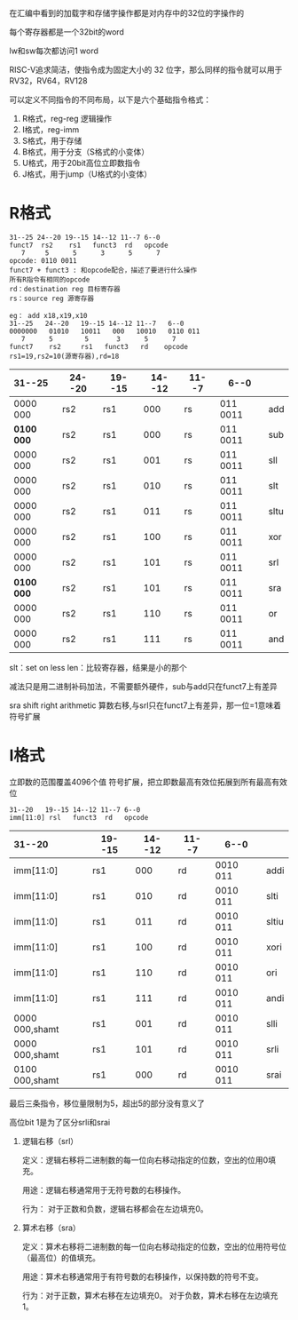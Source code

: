 在汇编中看到的加载字和存储字操作都是对内存中的32位的字操作的

每个寄存器都是一个32bit的word

lw和sw每次都访问1 word

RISC-V追求简洁，使指令成为固定大小的 32 位字，那么同样的指令就可以用于RV32，RV64，RV128

可以定义不同指令的不同布局，以下是六个基础指令格式：

1. R格式，reg-reg 逻辑操作
2. I格式，reg-imm 
3. S格式，用于存储
4. B格式，用于分支（S格式的小变体）
5. U格式，用于20bit高位立即数指令
6. J格式，用于jump（U格式的小变体）
   
# R格式
```
31--25 24--20 19--15 14--12 11--7 6--0
funct7  rs2    rs1   funct3  rd   opcode
   7     5      5      3      5      7
opcode: 0110 0011
funct7 + funct3 : 和opcode配合，描述了要进行什么操作
所有R指令有相同的opcode
rd：destination reg 目标寄存器
rs：source reg 源寄存器

eg： add x18,x19,x10
31--25   24--20   19--15 14--12 11--7   6--0
0000000   01010   10011   000   10010   0110 011
   7      5        5       3      5      7
funct7    rs2     rs1   funct3   rd    opcode
rs1=19,rs2=10(源寄存器),rd=18
```
| 31--25 | 24--20 | 19--15 | 14--12 | 11--7 | 6--0 | |
|:------|-------|-------|-------|-------|-------|-------|
|0000 000|rs2|rs1|000|rs|011 0011|add|
|**0100 000**|rs2|rs1|000|rs|011 0011|sub|
|0000 000|rs2|rs1|001|rs|011 0011|sll|
|0000 000|rs2|rs1|010|rs|011 0011|slt|
|0000 000|rs2|rs1|011|rs|011 0011|sltu|
|0000 000|rs2|rs1|100|rs|011 0011|xor|
|0000 000|rs2|rs1|101|rs|011 0011|srl|
|**0100 000**|rs2|rs1|101|rs|011 0011|sra|
|0000 000|rs2|rs1|110|rs|011 0011|or|
|0000 000|rs2|rs1|111|rs|011 0011|and|

slt：set on less len：比较寄存器，结果是小的那个

减法只是用二进制补码加法，不需要额外硬件，sub与add只在funct7上有差异

sra shift right arithmetic 算数右移,与srl只在funct7上有差异，那一位=1意味着符号扩展
# I格式
立即数的范围覆盖4096个值
符号扩展，把立即数最高有效位拓展到所有最高有效位
```
31--20   19--15 14--12 11--7 6--0
imm[11:0] rsl   funct3  rd   opcode
```
| 31--20 | 19--15 | 14--12 | 11--7 | 6--0 | |
|:------|-------|-------|-------|-------|-------|
|imm[11:0]|rs1|000|rd|0010 011|addi|
|imm[11:0]|rs1|010|rd|0010 011|slti|
|imm[11:0]|rs1|011|rd|0010 011|sltiu|
|imm[11:0]|rs1|100|rd|0010 011|xori|
|imm[11:0]|rs1|110|rd|0010 011|ori|
|imm[11:0]|rs1|111|rd|0010 011|andi|
|0000 000,shamt|rs1|001|rd|0010 011|slli|
|0000 000,shamt|rs1|101|rd|0010 011|srli|
|0100 000,shamt|rs1|000|rd|0010 011|srai|
最后三条指令，移位量限制为5，超出5的部分没有意义了

高位bit 1是为了区分srli和srai

1. 逻辑右移（srl）

    定义：逻辑右移将二进制数的每一位向右移动指定的位数，空出的位用0填充。

    用途：逻辑右移通常用于无符号数的右移操作。

    行为：
    对于正数和负数，逻辑右移都会在左边填充0。

2. 算术右移（sra）

    定义：算术右移将二进制数的每一位向右移动指定的位数，空出的位用符号位（最高位）的值填充。

    用途：算术右移通常用于有符号数的右移操作，以保持数的符号不变。

    行为：对于正数，算术右移在左边填充0。
对于负数，算术右移在左边填充1。